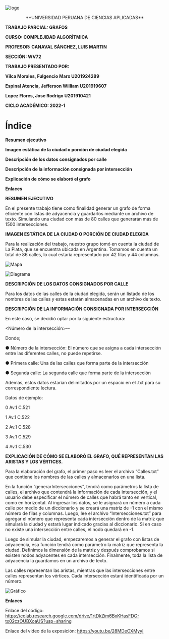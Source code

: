 ![logo](https://github.com/JeffersonEspinalA/TF-201910421-201919607-201924289/blob/main/Informe/Aspose.Words.bd2c33f2-00cf-4bcb-b3d7-f43fc638a7f5.001.png)
<center>**UNIVERSIDAD PERUANA DE CIENCIAS APLICADAS**</center>

**TRABAJO PARCIAL: GRAFOS** 

**CURSO: COMPLEJIDAD ALGORÍTMICA**

**PROFESOR: CANAVAL SÁNCHEZ, LUIS MARTIN**

**SECCIÓN: WV72**

**TRABAJO PRESENTADO POR:** 

**Vilca Morales, Fulgencio Marx		U201924289**

**Espinal Atencia, Jefferson William 		U201919607**

**Lopez Flores, Jose Rodrigo     		U201910421**

**CICLO ACADÉMICO: 2022-1**



# Índice

**Resumen ejecutivo**

**Imagen estática de la ciudad o porción de ciudad elegida**

**Descripción de los datos consignados por calle**

**Descripción de la información consignada por intersección**

**Explicación de cómo se elaboró el grafo**

**Enlaces**













**RESUMEN EJECUTIVO**

En el presente trabajo tiene como finalidad generar un grafo de forma eficiente con listas de adyacencia y guardarlos mediante un archivo de texto. Simulando una ciudad con más de 80 calles que generarán más de 1500 intersecciones.


**IMAGEN ESTÁTICA DE LA CIUDAD O PORCIÓN DE CIUDAD ELEGIDA**

Para la realización del trabajo, nuestro grupo tomó en cuenta la ciudad de La Plata, que se encuentra ubicada en Argentina. Tomamos en cuenta un total de 86 calles, lo cual estaría representado por 42 filas y 44 columnas.


![Mapa](https://github.com/JeffersonEspinalA/TF-201910421-201919607-201924289/blob/main/Informe/Aspose.Words.bd2c33f2-00cf-4bcb-b3d7-f43fc638a7f5.002.png)


![Diagrama](https://github.com/JeffersonEspinalA/TF-201910421-201919607-201924289/blob/main/Informe/Aspose.Words.bd2c33f2-00cf-4bcb-b3d7-f43fc638a7f5.003.png)





**DESCRIPCIÓN DE LOS DATOS CONSIGNADOS POR CALLE**

Para los datos de las calles de la ciudad elegida, serán un listado de los nombres de las calles y estas estarán almacenadas en un archivo de texto.


**DESCRIPCIÓN DE LA INFORMACIÓN CONSIGNADA POR INTERSECCIÓN**

En este caso, se decidió optar por la siguiente estructura:

<Número de la intersección>-<Primera Calle>-<Segunda Calle>

Donde;

●	Número de la intersección: El número que se asigna a cada intersección entre las diferentes calles, no puede repetirse.

●	Primera calle: Una de las calles que forma parte de la intersección 

●	Segunda calle: La segunda calle que forma parte de la intersección

Además, estos datos estarían delimitados por un espacio en el .txt para su correspondiente lectura.

Datos de ejemplo:

0 Av.1 C.521

1 Av.1 C.522

2 Av.1 C.528

3 Av.1 C.529

4 Av.1 C.530


**EXPLICACIÓN DE CÓMO SE ELABORÓ EL GRAFO, QUÉ REPRESENTAN LAS ARISTAS Y LOS VÉRTICES.**

Para la elaboración del grafo, el primer paso es leer el archivo “Calles.txt” que contiene los nombres de las calles y almacenarlos en una lista. 

En la función “generarIntersecciones”, tendrá como parámetros la lista de calles, el archivo que contendrá la información de cada intersección, y el usuario debe especificar el número de calles que habrá tanto en vertical, como en horizontal. Al ingresar los datos, se le asignará un número a cada calle por medio de un diccionario y se creará una matriz de -1 con el mismo número de filas y columnas. Luego, lee el archivo “Intersecciones.txt” para agregar el número que representa cada intersección dentro de la matriz que simulará la ciudad y estará lugar indicado gracias al diccionario. Si en caso no existe una intersección entre calles, el nodo quedará en -1.

Luego de simular la ciudad, empezaremos a generar el grafo con listas de adyacencia, esa función tendrá como parámetro la matriz que representa la ciudad. Definimos la dimensión de la matriz y después comprobamos si existen nodos adyacentes en cada intersección. Finalmente, toda la lista de adyacencia la guardamos en un archivo de texto.

Las calles representan las aristas, mientras que las intersecciones entre calles representan los vértices. Cada intersección estará identificada por un número.

![Gráfico](https://github.com/JeffersonEspinalA/TF-201910421-201919607-201924289/blob/main/Informe/Aspose.Words.bd2c33f2-00cf-4bcb-b3d7-f43fc638a7f5.004.png)

**Enlaces**

Enlace del código: <https://colab.research.google.com/drive/1rtDkZim6BxKHasFDG-tx02czOUBXoaUS?usp=sharing>

Enlace del video de la exposición: <https://youtu.be/28MDeOXMyyI>

